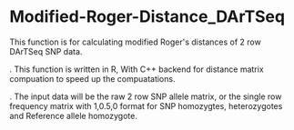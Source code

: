 # Modified-Roger-Distance_DArTSeq
This function is for calculating modified Roger's distances of 2 row DArTSeq SNP data.


. This function is written in R, With C++ backend for distance matrix compuation to speed up the compuatations. 

. The input data will be the raw 2 row SNP allele matrix, or the single row frequency matrix with 1,0.5,0 format for SNP homozygtes, heterozygotes and Reference allele homozygote. 
